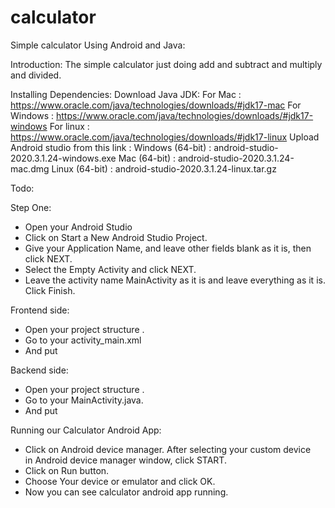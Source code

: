 # calculator

Simple calculator Using Android and Java:
 
Introduction:
The simple  calculator just doing add and subtract and multiply and divided.

Installing Dependencies:
Download Java JDK:
For Mac : https://www.oracle.com/java/technologies/downloads/#jdk17-mac
For Windows : https://www.oracle.com/java/technologies/downloads/#jdk17-windows
For linux : https://www.oracle.com/java/technologies/downloads/#jdk17-linux
Upload Android studio from this link :
Windows (64-bit) :  android-studio-2020.3.1.24-windows.exe
Mac (64-bit) : android-studio-2020.3.1.24-mac.dmg
Linux (64-bit) :  android-studio-2020.3.1.24-linux.tar.gz

Todo:

Step One:
* Open your Android Studio
* Click on Start a New Android Studio Project.
* Give your Application Name, and leave other fields blank as it is, then click NEXT.
* Select the Empty Activity and click NEXT.
* Leave the activity name MainActivity as it is and leave everything as it is. Click Finish.

Frontend side:
* Open your project structure .
* Go to your activity_main.xml
* And put 

Backend side:

* Open your project structure .
* Go to your MainActivity.java.
* And put 

Running our Calculator Android App:
* Click on Android device manager. After selecting your custom device in Android device manager window, click START.
* Click on Run button.
* Choose Your device or emulator and click OK.
* Now you can see calculator android app running.









